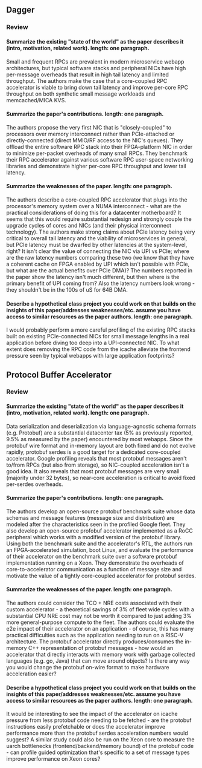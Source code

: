 ## Dagger

### Review

#### Summarize the existing "state of the world" as the paper describes it (intro, motivation, related work). length: one paragraph.

Small and frequent RPCs are prevalent in modern microservice webapp architectures, but typical software stacks and peripheral NICs have high per-message overheads that result in high tail latency and limited throughput.
The authors make the case that a core-coupled RPC accelerator is viable to bring down tail latency and improve per-core RPC throughput on both synthetic small message workloads and memcached/MICA KVS.

#### Summarize the paper's contributions. length: one paragraph.

The authors propose the very first NIC that is "closely-coupled" to processors over memory interconnect rather than PCIe-attached or directly-connected (direct MMIO/RF access to the NIC's queues).
They offload the entire software RPC stack into their FPGA-platform NIC in order to minimize per-packet overheads of many small RPCs.
They benchmark their RPC accelerator against various software RPC user-space networking libraries and demonstrate higher per-core RPC throughput and lower tail latency.

#### Summarize the weaknesses of the paper. length: one paragraph.

The authors describe a core-coupled RPC accelerator that plugs into the processor's memory system over a NUMA interconnect - what are the practical considerations of doing this for a datacenter motherboard? It seems that this would require substantial redesign and strongly couple the upgrade cycles of cores and NICs (and their physical interconnect technology).
The authors make strong claims about PCIe latency being very critical to overall tail latency and the viability of microservices in general, but PCIe latency must be dwarfed by other latencies at the system-level, right?
It isn't clear the value of connecting the NIC via UPI vs PCIe; where are the raw latency numbers comparing these two (we know that they have a coherent cache on FPGA enabled by UPI which isn't possible with PCIe, but what are the actual benefits over PCIe DMA)? The numbers reported in the paper show the latency isn't much different, but then where is the primary benefit of UPI coming from? Also the latency numbers look wrong - they shouldn't be in the 100s of uS for 64B DMA.

#### Describe a hypothetical class project you could work on that builds on the insights of this paper/addresses weaknesses/etc. assume you have access to similar resources as the paper authors. length: one paragraph.

I would probably perform a more careful profiling of the existing RPC stacks built on existing PCIe-connected NICs for small message lengths in a real application before diving too deep into a UPI-connected NIC.
To what extent does removing the RPC code from the icache alleviate the frontend pressure seen by typical webapps with large application footprints?

## Protocol Buffer Accelerator

### Review

#### Summarize the existing "state of the world" as the paper describes it (intro, motivation, related work). length: one paragraph.

Data serialization and deserialization via language-agnostic schema formats (e.g. Protobuf) are a substantial datacenter tax (5% as previously reported, 9.5% as measured by the paper) encountered by most webapps.
Since the protobuf wire format and in-memory layout are both fixed and do not evolve rapidly, protobuf serdes is a good target for a dedicated core-coupled accelerator.
Google profiling reveals that most protobuf messages aren't to/from RPCs (but also from storage), so NIC-coupled acceleration isn't a good idea.
It also reveals that most protobuf messages are very small (majority under 32 bytes), so near-core acceleration is critical to avoid fixed per-serdes overheads.

#### Summarize the paper's contributions. length: one paragraph.

The authors develop an open-source protobuf benchmark suite whose data schemas and message features (message size and distribution) are modeled after the characteristics seen in the profiled Google fleet.
They also develop an open-source profobuf accelerator implemented as a RoCC peripheral which works with a modified version of the protobuf library.
Using both the benchmark suite and the accelerator's RTL, the authors run an FPGA-accelerated simulation, boot Linux, and evaluate the performance of their accelerator on the benchmark suite over a software protobuf implementation running on a Xeon.
They demonstrate the overheads of core-to-accelerator communication as a function of message size and motivate the value of a tightly core-coupled accelerator for protobuf serdes.

#### Summarize the weaknesses of the paper. length: one paragraph.

The authors could consider the TCO + NRE costs associated with their custom accelerator - a theoretical savings of 3% of fleet wide cycles with a substantial CPU NRE cost may not be worth it compared to just adding 3% more general-purpose compute to the fleet.
The authors could evaluate the e2e impact of their accelerator on an application - of course, this has many practical difficulties such as the application needing to run on a RISC-V architecture.
The protobuf accelerator directly produces/consumes the in-memory C++ representation of protobuf messages - how would an accelerator that directly interacts with memory work with garbage collected languages (e.g. go, Java) that can move around objects?
Is there any way you would change the protobuf on-wire format to make hardware acceleration easier?

#### Describe a hypothetical class project you could work on that builds on the insights of this paper/addresses weaknesses/etc. assume you have access to similar resources as the paper authors. length: one paragraph.

It would be interesting to see the impact of the accelerator on icache pressure from less protobuf code needing to be fetched - are the protobuf instructions easily prefetchable or does the accelerator improve performance more than the protobuf serdes acceleration numbers would suggest?
A similar study could also be run on the Xeon core to measure the uarch bottlenecks (frontend/backend/memory bound) of the protobuf code - can profile guided optimization that's specific to a set of message types improve performance on Xeon cores?
